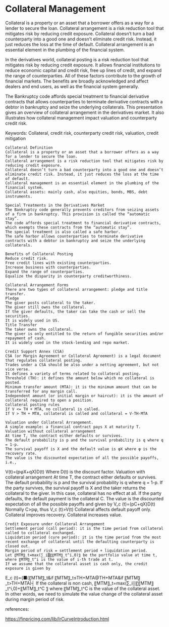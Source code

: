 # Collateral Management 

Collateral is a property or an asset that a borrower offers as a way for a lender to secure the loan. Collateral arrangement is a risk reduction tool that mitigates risk by reducing credit exposure. Collateral doesn’t turn a bad counterparty into a good one and doesn’t eliminate credit risk. Instead, it just reduces the loss at the time of default. Collateral arrangement is an essential element in the plumbing of the financial system. 

In the derivatives world, collateral posting is a risk reduction tool that mitigates risk by reducing credit exposure. It allows financial institutions to reduce economic capital and credit risk, free up lines of credit, and expand the range of counterparties. All of these factors contribute to the growth of financial markets. The benefits are broadly acknowledged and affect dealers and end users, as well as the financial system generally. 

The Bankruptcy code affords special treatment to financial derivative contracts that allows counterparties to terminate derivative contracts with a debtor in bankruptcy and seize the underlying collaterals. This presentation gives an overview of collateral arrangement in the derivatives market. It also illustrates how collateral management impact valuation and counterparty credit risk.  

Keywords:
Collateral, credit risk, counterparty credit risk, valuation, credit mitigation




	Collateral Definition
	Collateral is a property or an asset that a borrower offers as a way for a lender to secure the loan.
	Collateral arrangement is a risk reduction tool that mitigates risk by reducing credit exposure.
	Collateral doesn’t turn a bad counterparty into a good one and doesn’t eliminate credit risk. Instead, it just reduces the loss at the time of default.
	Collateral management is an essential element in the plumbing of the financial system.
	Collateral assets: mainly cash, also equities, bonds, MBS, debt instruments.

	Special Treatments in the Derivatives Market
	The Bankruptcy code generally prevents creditors from seizing assets of a firm in bankruptcy. This provision is called the “automatic stay”.
	The code affords special treatment to financial derivative contracts, which exempts these contracts from the “automatic stay”.
	The special treatment is also called a safe harbor.
	The safe harbor allows counterparties to terminate derivative contracts with a debtor in bankruptcy and seize the underlying collaterals.

	Benefits of Collateral Posting
	Reduce credit risk.
	Free credit lines with existing counterparties.
	Increase business with counterparties.
	Expand the range of counterparties.
	Equalize the disparity in counterparty creditworthiness.

	Collateral Arrangement Forms
	There are two types of collateral arrangement: pledge and title transfer.
	Pledge
	The giver posts collateral to the taker.
	The giver still owns the collateral.
	If the giver defaults, the taker can take the cash or sell the securities.
	It is widely used in US.
	Title Transfer
	The taker owns the collateral.
	The giver is only entitled to the return of fungible securities and/or repayment of cash.
	It is widely used in the stock-lending and repo market.

	Credit Support Annex (CSA)
	CSA (or Margin Agreement or Collateral Agreement) is a legal document that regulates collateral posting.
	Trades under a CSA should be also under a netting agreement, but not vice verse.
	It defines a variety of terms related to collateral posting.
	Threshold (TH): it defines the amount below which no collateral is posted.
	Minimum transfer amount (MTA): it is the minimum amount that can be transferred for any margin call.
	Independent amount (or initial margin or haircut): it is the amount of collateral required to open a position.
	Collateral posting rules
	If V <= TH + MTA, no collateral is called.
	If V > TH + MTA, collateral is called and collateral = V-TH-MTA

	Valuation under Collateral Arrangement.
	A simple example: a financial contract pays X at maturity T.
	Valuation without collateral arrangement
	At time T, the contract either defaults or survives.
	The default probability is p and the survival probability is q where q = 1-p.
	The survival payoff is X and the default value is φX where φ is the recovery rate.
	The value is the discounted expectation of all the possible payoffs, i.e.,
V(t)=(pφX+qX)D(t)
Where D(t) is the discount factor.
	Valuation with collateral arrangement
	At time T, the contract either defaults or survives.
	The default probability is p and the survival probability is q where q = 1-p.
	If the party survives, the survival payoff is X and the taker returns the collateral to the giver. In this case, collateral has no effect at all.
	If the party defaults, the default payment is the collateral C. 
	The value is the discounted expectation of all the possible payoffs and given by
V_c (t)=(pC+qX)D(t)
	Normally C>pφ, thus V_c (t)>V(t)
	Collateral affects default payoff only.
	Collateral improves recovery.
	Collateral increases value.

	Credit Exposure under Collateral Arrangement
	Settlement period (call period): it is the time period from collateral called to collateral exchanged.
	Liquidation period (cure period): it is the time period from the most recent exchange of collateral until the defaulting counterparty is closed out.
	Margin period of risk = settlement period + liquidation period.
	Let 〖MTM〗_t=max⁡(∑_i▒〖〖MTM〗_t^i,0)〗 be the portfolio value at time t, where 〖MTM〗_t^i is the value of i-th trade at t.
	If we assume that the collateral asset is cash only, the credit exposure is given by
E_c (t)={■(〖MTM〗_t&if 〖MTM〗_t≤TH+MTA@TH+MTA&if 〖MTM〗_t>TH+MTA)┤
	If the collateral is non cash, 〖MTM〗_t=max⁡(∑_i▒〖〖MTM〗_t^i,0)+〖MTM〗_t^C 〗 where 〖MTM〗_t^C is the value of the collateral asset. In other words, we need to simulate the value change of the collateral asset during margin period of risk.

references:

https://finpricing.com/lib/IrCurveIntroduction.html
